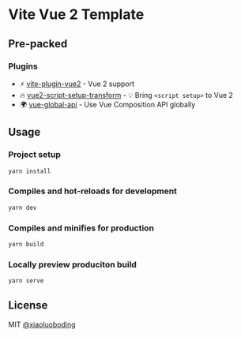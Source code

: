 # Vite Vue 2 Template

## Pre-packed

### Plugins

* ⚡️  [vite-plugin-vue2](https://github.com/underfin/vite-plugin-vue2) - Vue 2 support
* 🔥 [vue2-script-setup-transform](https://github.com/antfu/vue2-script-setup-transform) - 💡 Bring `<script setup>` to Vue 2
* 🌍 [vue-global-api](https://github.com/antfu/vue-global-api) - Use Vue Composition API globally

## Usage

### Project setup

```bash
yarn install
```

### Compiles and hot-reloads for development

```bash
yarn dev
```

### Compiles and minifies for production

```bash
yarn build
```

### Locally preview produciton build

```bash
yarn serve
```

## License

MIT [@xiaoluoboding](https://github.com/xiaoluoboding)
